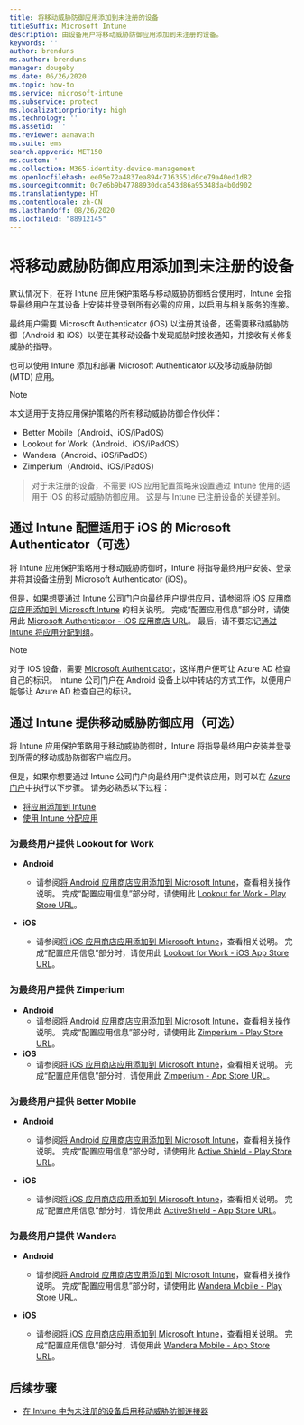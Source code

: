 ```yaml
---
title: 将移动威胁防御应用添加到未注册的设备
titleSuffix: Microsoft Intune
description: 由设备用户将移动威胁防御应用添加到未注册的设备。
keywords: ''
author: brenduns
ms.author: brenduns
manager: dougeby
ms.date: 06/26/2020
ms.topic: how-to
ms.service: microsoft-intune
ms.subservice: protect
ms.localizationpriority: high
ms.technology: ''
ms.assetid: ''
ms.reviewer: aanavath
ms.suite: ems
search.appverid: MET150
ms.custom: ''
ms.collection: M365-identity-device-management
ms.openlocfilehash: ee05e72a4837ea894c7163551d0ce79a40ed1d82
ms.sourcegitcommit: 0c7e6b9b47788930dca543d86a95348da4b0d902
ms.translationtype: HT
ms.contentlocale: zh-CN
ms.lasthandoff: 08/26/2020
ms.locfileid: "88912145"
---
```

# <a name="add-mobile-threat-defense-apps-to-unenrolled-devices"></a>将移动威胁防御应用添加到未注册的设备

默认情况下，在将 Intune 应用保护策略与移动威胁防御结合使用时，Intune 会指导最终用户在其设备上安装并登录到所有必需的应用，以启用与相关服务的连接。

最终用户需要 Microsoft Authenticator (iOS) 以注册其设备，还需要移动威胁防御（Android 和 iOS）以便在其移动设备中发现威胁时接收通知，并接收有关修复威胁的指导。

也可以使用 Intune 添加和部署 Microsoft Authenticator 以及移动威胁防御 (MTD) 应用。

> [!NOTE]
> 本文适用于支持应用保护策略的所有移动威胁防御合作伙伴：
>
> - Better Mobile（Android、iOS/iPadOS）
> - Lookout for Work（Android、iOS/iPadOS）
> - Wandera（Android、iOS/iPadOS）
> - Zimperium（Android、iOS/iPadOS）

> 对于未注册的设备，不需要 iOS 应用配置策略来设置通过 Intune 使用的适用于 iOS 的移动威胁防御应用。 这是与 Intune 已注册设备的关键差别。

## <a name="configure-microsoft-authenticator-for-ios-via-intune-optional"></a>通过 Intune 配置适用于 iOS 的 Microsoft Authenticator（可选）

将 Intune 应用保护策略用于移动威胁防御时，Intune 将指导最终用户安装、登录并将其设备注册到 Microsoft Authenticator (iOS)。

但是，如果想要通过 Intune 公司门户向最终用户提供应用，请参阅[将 iOS 应用商店应用添加到 Microsoft Intune](../apps/store-apps-ios.md) 的相关说明。 完成“配置应用信息”部分时，请使用此 [Microsoft Authenticator - iOS 应用商店 URL](https://itunes.apple.com/us/app/microsoft-authenticator/id983156458?mt=8)。 最后，请不要忘记[通过 Intune 将应用分配到组](../apps/apps-deploy.md)。

> [!NOTE]
> 对于 iOS 设备，需要 [Microsoft Authenticator](/azure/multi-factor-authentication/end-user/microsoft-authenticator-app-how-to)，这样用户便可让 Azure AD 检查自己的标识。 Intune 公司门户在 Android 设备上以中转站的方式工作，以便用户能够让 Azure AD 检查自己的标识。

## <a name="making-mobile-threat-defense-apps-available-via-intune-optional"></a>通过 Intune 提供移动威胁防御应用（可选）

将 Intune 应用保护策略用于移动威胁防御时，Intune 将指导最终用户安装并登录到所需的移动威胁防御客户端应用。

但是，如果你想要通过 Intune 公司门户向最终用户提供该应用，则可以在 [Azure 门户](https://portal.azure.com/)中执行以下步骤。 请务必熟悉以下过程：

- [将应用添加到 Intune](../apps/apps-add.md)
- [使用 Intune 分配应用](../apps/apps-deploy.md)

### <a name="making-lookout-for-work-available-to-end-users"></a>为最终用户提供 Lookout for Work

- **Android**  
  - 请参阅[将 Android 应用商店应用添加到 Microsoft Intune](../apps/store-apps-android.md)，查看相关操作说明。 完成“配置应用信息”部分时，请使用此 [Lookout for Work - Play Store URL](https://play.google.com/store/apps/details?id=com.lookout.enterprise)。

- **iOS**
  - 请参阅[将 iOS 应用商店应用添加到 Microsoft Intune](../apps/store-apps-ios.md)，查看相关说明。 完成“配置应用信息”部分时，请使用此 [Lookout for Work - iOS App Store URL](https://itunes.apple.com/us/app/lookout-for-work/id997193468?mt=8)。

<!-- ### Making Symantec Endpoint Protection Mobile available to end users
- **Android**
  - See the instructions for [adding Android store apps to Microsoft Intune](../apps/store-apps-android.md). When completing the **Configure app information** section, use this [SEP Mobile app store URL](https://play.google.com/store/apps/details?id=com.skycure.skycure). For **Minimum operating system**, select **Android 4.0 (Ice Cream Sandwich)**.

- **iOS**
  - See the instructions for [adding iOS store apps to Microsoft Intune](../apps/store-apps-ios.md). Use this [SEP Mobile - App Store URL](https://itunes.apple.com/us/app/skycure/id695620821?mt=8) when completing the **Configure app information** section.

### Making Check Point SandBlast Mobile available to end users
- **Android**  
  - See the instructions for [adding Android store apps to Microsoft Intune](../apps/store-apps-android.md). Use this [Check Point SandBlast Mobile - Play Store URL](https://play.google.com/store/apps/details?id=com.lacoon.security.fox) when completing the **Configure app information** section. 

- **iOS**
  - See the instructions for [adding iOS store apps to Microsoft Intune](../apps/store-apps-ios.md). Use this [Check Point SandBlast Mobile - App Store URL](https://apps.apple.com/us/app/sandblast-mobile-protect/id1006390797) when completing the **Configure app information** section. -->

### <a name="making-zimperium-available-to-end-users"></a>为最终用户提供 Zimperium

- **Android**
  - 请参阅[将 Android 应用商店应用添加到 Microsoft Intune](../apps/store-apps-android.md)，查看相关操作说明。 完成“配置应用信息”部分时，请使用此 [Zimperium - Play Store URL](https://play.google.com/store/apps/details?id=com.zimperium.zips&hl=en)。
- **iOS**
  - 请参阅[将 iOS 应用商店应用添加到 Microsoft Intune](../apps/store-apps-ios.md)，查看相关说明。 完成“配置应用信息”部分时，请使用此 [Zimperium - App Store URL](https://itunes.apple.com/us/app/zimperium-zips/id1030924459?mt=8)。

<!-- ### Making Pradeo available to end users
- **Android**
  - See the instructions for [adding Android store apps to Microsoft Intune](../apps/store-apps-android.md). Use this [Pradeo - Play Store URL](https://play.google.com/store/apps/details?id=net.pradeo.service&hl=en_US) when completing the **Configure app information** section.

- **iOS**
  - See the instructions for [adding iOS store apps to Microsoft Intune](../apps/store-apps-ios.md). Use this [Pradeo - App Store URL](https://itunes.apple.com/us/app/pradeo-agent/id547979360?mt=8) when completing the **Configure app information** section. -->

### <a name="making-better-mobile-available-to-end-users"></a>为最终用户提供 Better Mobile

- **Android**
  - 请参阅[将 Android 应用商店应用添加到 Microsoft Intune](../apps/store-apps-android.md)，查看相关操作说明。 完成“配置应用信息”部分时，请使用此 [Active Shield - Play Store URL](https://play.google.com/store/apps/details?id=com.better.active.shield.enterprise)。

- **iOS**
  - 请参阅[将 iOS 应用商店应用添加到 Microsoft Intune](../apps/store-apps-ios.md)，查看相关说明。 完成“配置应用信息”部分时，请使用此 [ActiveShield - App Store URL](https://itunes.apple.com/us/app/activeshield/id980234260?mt=8&uo=4)。

<!-- ### Making Sophos available to end users
- **Android**
  - See the instructions for [adding Android store apps to Microsoft Intune](../apps/store-apps-android.md). Use this [Sophos - Play Store URL](https://play.google.com/store/apps/details?id=com.sophos.smsec) when completing the **Configure app information** section.

- **iOS**
  - See the instructions for [adding iOS store apps to Microsoft Intune](../apps/store-apps-ios.md). Use this [ActiveShield - App Store URL](https://itunes.apple.com/us/app/sophos-mobile-security/id1086924662?mt=8) when completing the **Configure app information** section.  -->

### <a name="making-wandera-available-to-end-users"></a>为最终用户提供 Wandera
- **Android**
  - 请参阅[将 Android 应用商店应用添加到 Microsoft Intune](../apps/store-apps-android.md)，查看相关操作说明。 完成“配置应用信息”部分时，请使用此 [Wandera Mobile - Play Store URL](https://play.google.com/store/apps/details?id=com.wandera.android)。

- **iOS**
  - 请参阅[将 iOS 应用商店应用添加到 Microsoft Intune](../apps/store-apps-ios.md)，查看相关说明。 完成“配置应用信息”部分时，请使用此 [Wandera Mobile - App Store URL](https://itunes.apple.com/app/wandera/id605469330)。

## <a name="next-steps"></a>后续步骤

- [在 Intune 中为未注册的设备启用移动威胁防御连接器](mtd-enable-unenrolled-devices.md)
